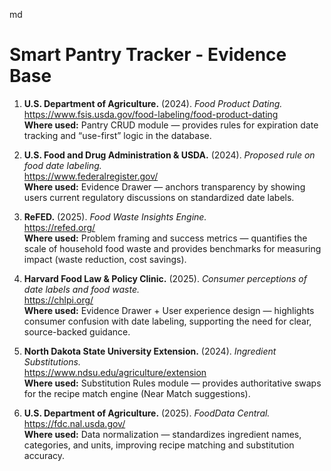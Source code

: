 md
# Smart Pantry Tracker - Evidence Base

1. **U.S. Department of Agriculture.** (2024). *Food Product Dating.*  
   https://www.fsis.usda.gov/food-labeling/food-product-dating  
   **Where used:** Pantry CRUD module — provides rules for expiration date tracking and “use-first” logic in the database.

2. **U.S. Food and Drug Administration & USDA.** (2024). *Proposed rule on food date labeling.*  
   https://www.federalregister.gov/  
   **Where used:** Evidence Drawer — anchors transparency by showing users current regulatory discussions on standardized date labels.

3. **ReFED.** (2025). *Food Waste Insights Engine.*  
   https://refed.org/  
   **Where used:** Problem framing and success metrics — quantifies the scale of household food waste and provides benchmarks for measuring impact (waste reduction, cost savings).

4. **Harvard Food Law & Policy Clinic.** (2025). *Consumer perceptions of date labels and food waste.*  
   https://chlpi.org/  
   **Where used:** Evidence Drawer + User experience design — highlights consumer confusion with date labeling, supporting the need for clear, source-backed guidance.

5. **North Dakota State University Extension.** (2024). *Ingredient Substitutions.*  
   https://www.ndsu.edu/agriculture/extension  
   **Where used:** Substitution Rules module — provides authoritative swaps for the recipe match engine (Near Match suggestions).

6. **U.S. Department of Agriculture.** (2025). *FoodData Central.*  
   https://fdc.nal.usda.gov/  
   **Where used:** Data normalization — standardizes ingredient names, categories, and units, improving recipe matching and substitution accuracy.
